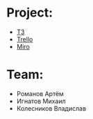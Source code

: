 # Project:
- [ТЗ]()
- [Trello](https://trello.com/b/dt83KMXr/airtickes)
- [Miro](https://miro.com/app/board/o9J_lLEPt4g=/)

# Team:
- Романов Артём
- Игнатов Михаил
- Колесников Владислав

